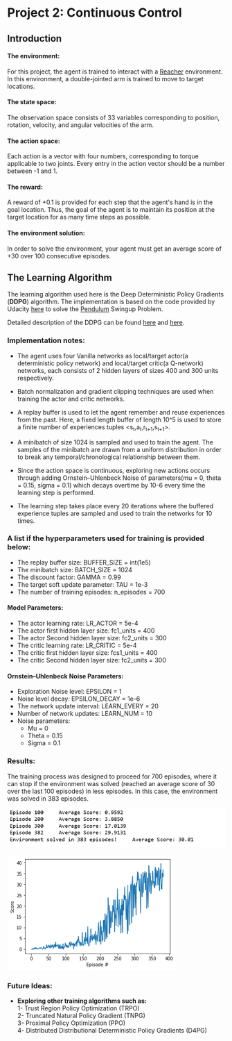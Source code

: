 [image1]: training.PNG "training"
[image2]: average_scores_plot.png "plot"
# Project 2: Continuous Control  
    
## **Introduction**

#### The environment:      
For this project, the agent is trained to interact with a [Reacher](https://github.com/Unity-Technologies/ml-agents/blob/master/docs/Learning-Environment-Examples.md#reacher) environment.
In this environment, a double-jointed arm is trained to move to target locations.

#### The state space:    
The observation space consists of 33 variables corresponding to position, rotation, velocity, and angular velocities of the arm.
#### The action space:    
Each action is a vector with four numbers, corresponding to torque applicable to two joints. Every entry in the action vector should be a number between -1 and 1.  
#### The reward:       
 A reward of +0.1 is provided for each step that the agent's hand is in the goal location. Thus, the goal of the agent is to maintain its position at the target location for as many time steps as possible.    
#### The environment solution:    
In order to solve the environment,  your agent must get an average score of +30 over 100 consecutive episodes.

## **The Learning Algorithm**

The learning algorithm used here is the Deep Deterministic Policy Gradients (**DDPG**) algorithm. The implementation is based on the code provided by Udacity [here](https://github.com/udacity/deep-reinforcement-learning/tree/master/ddpg-pendulum) to solve the [Pendulum](https://gym.openai.com/envs/Pendulum-v0/) Swingup Problem. 

Detailed description of the DDPG can be found [here](https://arxiv.org/abs/1509.02971) and [here](https://spinningup.openai.com/en/latest/algorithms/ddpg.html).
### Implementation notes:    
- The agent uses four Vanilla networks as local/target actor(a deterministic policy network) and local/target critic(a Q-network) networks, each consists of 2 hidden layers of sizes 400 and 300 units respectively. 

- Batch normalization and gradient clipping techniques are used when training the actor and critic networks. 

- A replay buffer is used to let the agent remember and reuse experiences from the past. Here, a fixed length buffer of length 10^5 is used to store a finite number of experiences tuples
<s<sub>t</sub>,a<sub>t</sub>,r<sub>t+1</sub>,s<sub>t+1</sub>>.
    
- A minibatch of size 1024 is sampled and used to train the agent. The samples of the minibatch are drawn from a uniform distribution in order to break any temporal/chronological relationship between them.

- Since the action space is continuous, exploring new actions occurs through adding Ornstein–Uhlenbeck Noise of parameters(mu = 0, theta = 0.15, sigma = 0.1) which decays overtime by 10-6 every time the learning step is performed.

- The learning step takes place every 20 iterations where the buffered experience tuples are sampled and used to train the networks for 10 times. 
   
### A list if the hyperparameters used for training is provided below: 
   
- The replay buffer size: BUFFER_SIZE = int(1e5)    
- The minibatch size: BATCH_SIZE = 1024
- The discount factor: GAMMA = 0.99 
- The target soft update parameter: TAU = 1e-3 
- The number of training episodes: n_episodes = 700    
#### Model Parameters:                
- The actor learning rate: LR_ACTOR = 5e-4         
- The actor first hidden layer size: fc1_units = 400   
- The actor Second hidden layer size: fc2_units = 300
- The critic learning rate: LR_CRITIC = 5e-4 
- The critic first hidden layer size: fcs1_units = 400   
- The critic Second hidden layer size: fc2_units = 300     
#### Ornstein–Uhlenbeck Noise Parameters:
- Exploration Noise level: EPSILON = 1 
- Noise level decay: EPSILON_DECAY = 1e-6 
- The network update interval: LEARN_EVERY = 20     
- Number of network updates: LEARN_NUM = 10
- Noise parameters:
    - Mu = 0
    - Theta = 0.15
    - Sigma = 0.1      
         
### Results:
The training process was designed to proceed for 700 episodes, where it can stop if the environment was solved (reached an average score of 30 over the last 100 episodes) in less episodes. In this case, the environment was solved in 383 episodes.   
 
  
![image1]

![image2]

### Future Ideas:
- **Exploring other training algorithms such as:**   
1- Trust Region Policy Optimization (TRPO)  
2- Truncated Natural Policy Gradient (TNPG)   
3- Proximal Policy Optimization (PPO)   
4- Distributed Distributional Deterministic Policy Gradients (D4PG)     



 
